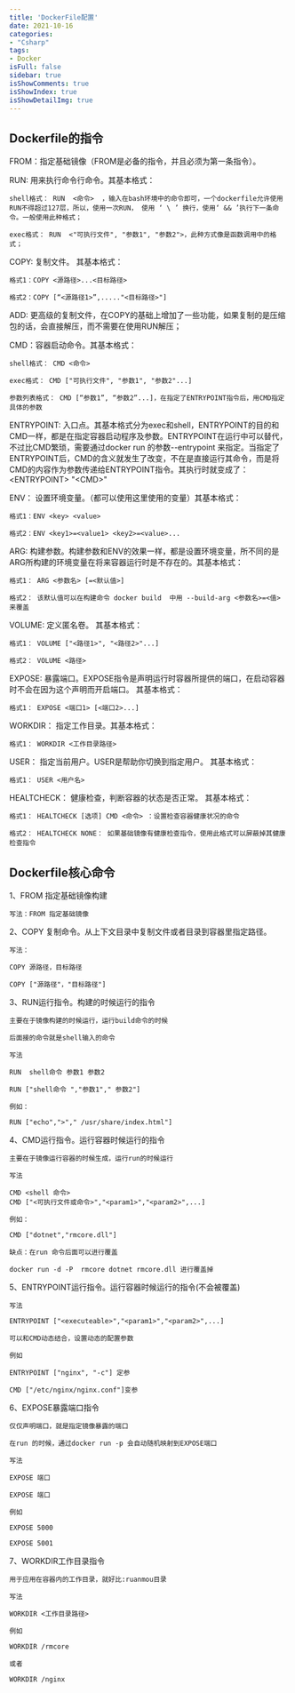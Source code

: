 ```yaml
---
title: 'DockerFile配置'
date: 2021-10-16
categories:
- "Csharp"
tags:
- Docker
isFull: false 
sidebar: true
isShowComments: true
isShowIndex: true
isShowDetailImg: true
---
```


## Dockerfile的指令

FROM：指定基础镜像（FROM是必备的指令，并且必须为第一条指令）。

RUN: 用来执行命令行命令。其基本格式：

	shell格式： RUN  <命令>  ，输入在bash环境中的命令即可，一个dockerfile允许使用RUN不得超过127层，所以，使用一次RUN， 使用 ‘ \ ’ 换行，使用‘ && ’执行下一条命令。一般使用此种格式；

	exec格式： RUN  <"可执行文件", "参数1", "参数2">，此种方式像是函数调用中的格式；

COPY:  复制文件。 其基本格式：

	格式1：COPY <源路径>...<目标路径>

    格式2：COPY [“<源路径1>”,....."<目标路径>"]

ADD: 更高级的复制文件，在COPY的基础上增加了一些功能，如果复制的是压缩包的话，会直接解压，而不需要在使用RUN解压；

CMD：容器启动命令。其基本格式：

	shell格式： CMD <命令>

    exec格式： CMD ["可执行文件", "参数1", "参数2"...]

    参数列表格式： CMD [“参数1”, “参数2”...]，在指定了ENTRYPOINT指令后，用CMD指定具体的参数

ENTRYPOINT: 入口点。其基本格式分为exec和shell，ENTRYPOINT的目的和CMD一样，都是在指定容器启动程序及参数。ENTRYPOINT在运行中可以替代，不过比CMD繁琐，需要通过docker run 的参数--entrypoint 来指定。当指定了ENTRYPOINT后，CMD的含义就发生了改变，不在是直接运行其命令，而是将CMD的内容作为参数传递给ENTRYPOINT指令。其执行时就变成了： \<ENTRYPOINT\> "\<CMD\>"

ENV： 设置环境变量。（都可以使用这里使用的变量）其基本格式：

    格式1：ENV <key> <value>

    格式2：ENV <key1>=<value1> <key2>=<value>...

ARG: 构建参数。构建参数和ENV的效果一样，都是设置环境变量，所不同的是ARG所构建的环境变量在将来容器运行时是不存在的。其基本格式：

    格式1： ARG <参数名> [=<默认值>]

    格式2： 该默认值可以在构建命令 docker build  中用 --build-arg <参数名>=<值> 来覆盖

VOLUME: 定义匿名卷。 其基本格式：

    格式1： VOLUME ["<路径1>", "<路径2>"...]

    格式2： VOLUME <路径>

EXPOSE:  暴露端口。EXPOSE指令是声明运行时容器所提供的端口，在启动容器时不会在因为这个声明而开启端口。 其基本格式：

    格式1： EXPOSE <端口1> [<端口2>...]

WORKDIR： 指定工作目录。其基本格式：

    格式1： WORKDIR <工作目录路径>

USER： 指定当前用户。USER是帮助你切换到指定用户。 其基本格式：

    格式1： USER <用户名>

HEALTCHECK： 健康检查，判断容器的状态是否正常。 其基本格式：

    格式1： HEALTCHECK [选项] CMD <命令> ：设置检查容器健康状况的命令

    格式2： HEALTCHECK NONE： 如果基础镜像有健康检查指令，使用此格式可以屏蔽掉其健康检查指令

## Dockerfile核心命令

1、FROM 指定基础镜像构建 

    写法：FROM 指定基础镜像

2、COPY 复制命令。从上下文目录中复制文件或者目录到容器里指定路径。

    写法：

    COPY 源路径，目标路径

    COPY ["源路径"，"目标路径"]	

3、RUN运行指令。构建的时候运行的指令

    主要在于镜像构建的时候运行，运行build命令的时候 

	后面接的命令就是shell输入的命令

	写法

	RUN  shell命令 参数1 参数2

	RUN ["shell命令 ","参数1"," 参数2"]

	例如：

	RUN ["echo",">"," /usr/share/index.html"]

4、CMD运行指令。运行容器时候运行的指令

    主要在于镜像运行容器的时候生成，运行run的时候运行

	写法

	CMD <shell 命令> 
	CMD ["<可执行文件或命令>","<param1>","<param2>",...] 

	例如：

	CMD ["dotnet","rmcore.dll"]

	缺点：在run 命令后面可以进行覆盖

	docker run -d -P  rmcore dotnet rmcore.dll 进行覆盖掉

5、ENTRYPOINT运行指令。运行容器时候运行的指令(不会被覆盖)

    写法

	ENTRYPOINT ["<executeable>","<param1>","<param2>",...]

	可以和CMD动态结合，设置动态的配置参数

	例如 

	ENTRYPOINT ["nginx", "-c"] 定参

	CMD ["/etc/nginx/nginx.conf"]变参

6、EXPOSE暴露端口指令

    仅仅声明端口，就是指定镜像暴露的端口

	在run 的时候，通过docker run -p 会自动随机映射到EXPOSE端口

	写法

	EXPOSE 端口

	EXPOSE 端口

	例如 

	EXPOSE 5000

	EXPOSE 5001

7、WORKDIR工作目录指令

    用于应用在容器内的工作目录，就好比:ruanmou目录
	
	写法

	WORKDIR <工作目录路径>

	例如

	WORKDIR /rmcore

	或者

	WORKDIR /nginx
